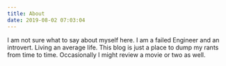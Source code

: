 ```yaml
---
title: About
date: 2019-08-02 07:03:04
---
```

I am not sure what to say about myself here. I am a failed Engineer and an introvert. Living an average life. This blog is just a place to dump my rants from time to time. Occasionally I might review a movie or two as well.